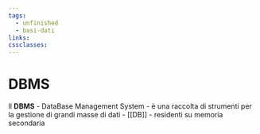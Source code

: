 ```yaml
---
tags:
  - unfinished
  - basi-dati
links: 
cssclasses:
---
```

# DBMS
Il **DBMS** - DataBase Management System - è una raccolta di strumenti per la gestione di grandi masse di dati - [[DB]] - residenti su memoria secondaria
